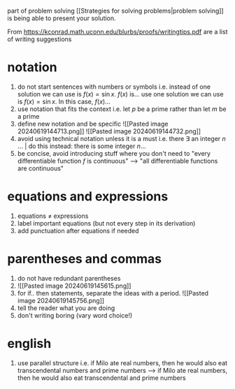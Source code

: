part of problem solving [[Strategies for solving problems|problem solving]] is being able to present your solution.

From https://kconrad.math.uconn.edu/blurbs/proofs/writingtips.pdf are a list of writing suggestions 
# notation
1. do not start sentences with numbers or symbols
	i.e. instead of 
		one solution we can use is $f(x)=\sin x$. $f(x)$ is...
	use
		one solution we can use is $f(x)=\sin x$. In this case, $f(x)$...
2. use notation that fits the context
	i.e. let $p$ be a prime rather than let $m$ be a prime
3. define new notation and be specific
![[Pasted image 20240619144713.png]]
![[Pasted image 20240619144732.png]]
4. avoid using technical notation unless it is a must
		i.e. there $\exists$ an integer $n$ ... | do this instead: there is some integer $n$...
5. be concise, avoid introducing stuff where you don't need to
		"every differentiable function $f$ is continuous" --> "all differentiable functions are continuous"
# equations and expressions
1. equations $\neq$ expressions
2. label important equations (but not every step in its derivation)
3. add punctuation after equations if needed

# parentheses and commas
1. do not have redundant parentheses
2. ![[Pasted image 20240619145615.png]]
3. for if.. then statements, separate the ideas with a period.
![[Pasted image 20240619145756.png]]
4. tell the reader what you are doing
5. don't writing boring (vary word choice!)
# english
1. use parallel structure
	i.e. if Milo ate real numbers, then he would also eat transcendental numbers and prime numbers --> if Milo ate real numbers, then he would also eat transcendental and prime numbers
